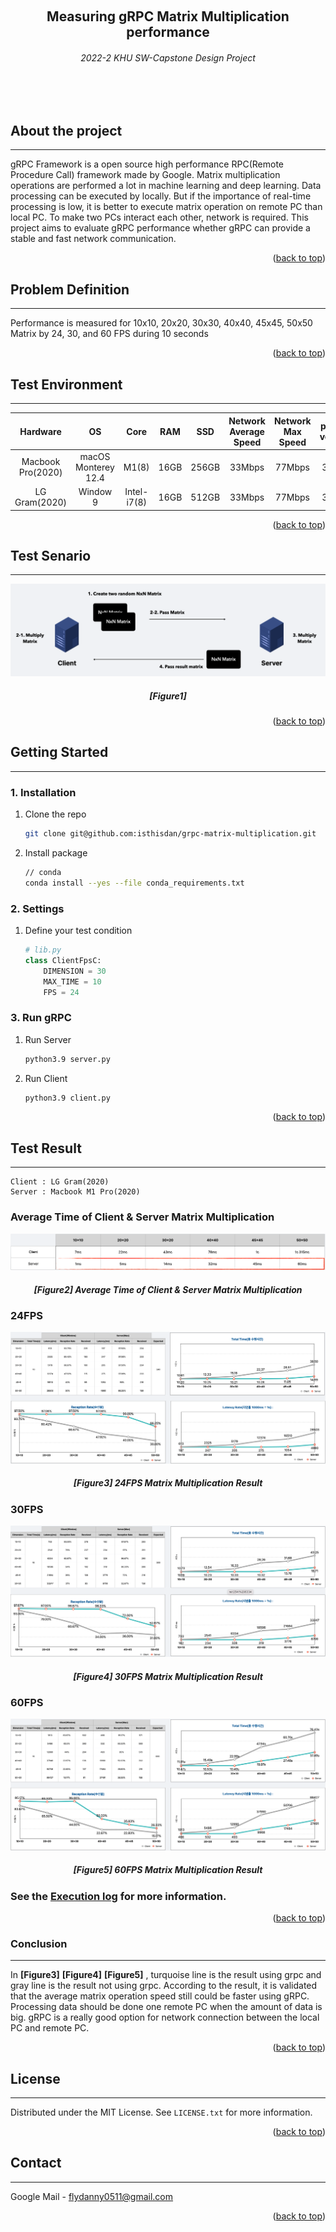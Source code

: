 <a name="readme-top"></a>


<!-- PROJECT LOGO -->
<br />
<div align="center">
    <h2 align="center">Measuring gRPC Matrix Multiplication performance</h2>
    <h6>2022-2 KHU SW-Capstone Design Project</h6>
</div>

<br></br>


<!-- ABOUT THE PROJECT -->
## About the project
---
gRPC Framework is a open source high performance RPC(Remote Procedure Call) framework made by Google.  Matrix multiplication operations are performed a lot in machine learning and deep learning. Data processing can be executed by locally. But if the importance of real-time processing is low, it is better to execute matrix operation on remote PC than local PC. To make two PCs interact each other, network is required. This project aims to evaluate gRPC performance whether gRPC can provide a stable and fast network communication.

<p align="right">(<a href="#readme-top">back to top</a>)</p>

## Problem Definition
---
Performance is measured for 10x10, 20x20, 30x30, 40x40, 45x45, 50x50 Matrix by 24, 30, and 60 FPS during 10 seconds

<p align="right">(<a href="#readme-top">back to top</a>)</p>

## Test Environment
---
|      Hardware     |          OS         | Core  | RAM  |  SSD  | Network Average Speed | Network Max Speed | python version | grpcio version | grpcio-tools version |
| :---------------: | :-----------------: | :---: | :--: | :---: | :-------------------: | :---------------: | :------------: | :------------: | :------------------: |
| Macbook Pro(2020) | macOS Monterey 12.4 | M1(8) | 16GB | 256GB |        33Mbps         |      77Mbps       |     3.9.13     |     1.49.1     |       1.16.1         |
| LG Gram(2020)     | Window 9            | Intel-i7(8) | 16GB | 512GB | 33Mbps | 77Mbps | 3.9.13 | 1.49.1 | 1.16.1 |
<p align="right">(<a href="#readme-top">back to top</a>)</p>

## Test Senario
---
![workflow](./static/mm-workflow.png)
<h5 align='center'>[Figure1]</h5>
<p align="right">(<a href="#readme-top">back to top</a>)</p>

<!-- GETTING STARTED -->
## Getting Started
---

### 1. Installation
1. Clone the repo
   ```sh
   git clone git@github.com:isthisdan/grpc-matrix-multiplication.git
   ```
3. Install package
   ```sh
   // conda
   conda install --yes --file conda_requirements.txt
   ```
### 2. Settings
1. Define your test condition
    ```py
    # lib.py
    class ClientFpsC:
        DIMENSION = 30
        MAX_TIME = 10
        FPS = 24
    ```
### 3. Run gRPC
1. Run Server
    ```sh
    python3.9 server.py
    ```
2. Run Client
    ```sh
    python3.9 client.py
    ```
<p align="right">(<a href="#readme-top">back to top</a>)</p>

## Test Result
---
```
Client : LG Gram(2020)
Server : Macbook M1 Pro(2020)
``` 
### Average Time of Client & Server Matrix Multiplication
![calc-time](./static/mm-calc-time.png)
<h5 align='center'>[Figure2] Average Time of Client & Server Matrix Multiplication</h5>

### 24FPS
![24fps](./static/mm-24fps.png)
<h5 align='center'>[Figure3] 24FPS Matrix Multiplication Result</h5>

### 30FPS
![30fps](./static/mm-30fps.png)
<h5 align='center'>[Figure4] 30FPS Matrix Multiplication Result</h5>

### 60FPS
![60fps](./static/mm-60fps.png)
<h5 align='center'>[Figure5] 60FPS Matrix Multiplication Result</h5>

### See the <a href="https://github.com/isthisdan/grpc-matrix-multiplication/tree/main/result"> Execution log</a> for more information.

<p align="right">(<a href="#readme-top">back to top</a>)</p>

### Conclusion
---
In **[Figure3]** **[Figure4]** **[Figure5]** , turquoise line is the result using grpc and gray line is the result not using grpc. According to the result, it is validated that the average matrix operation speed still could be faster using gRPC. Processing data should be done one remote PC when the amount of data is big. gRPC is a really good option for network connection between the local PC and remote PC.

<p align="right">(<a href="#readme-top">back to top</a>)</p>

<!-- LICENSE -->
## License
---
Distributed under the MIT License. See `LICENSE.txt` for more information.

<p align="right">(<a href="#readme-top">back to top</a>)</p>

<!-- CONTACT -->
## Contact
---
Google Mail - flydanny0511@gmail.com

<p align="right">(<a href="#readme-top">back to top</a>)</p>